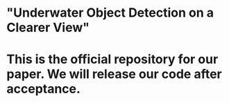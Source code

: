 # "Underwater Object Detection on a Clearer View"
# This is the official repository for our paper. We will release our code after acceptance.
